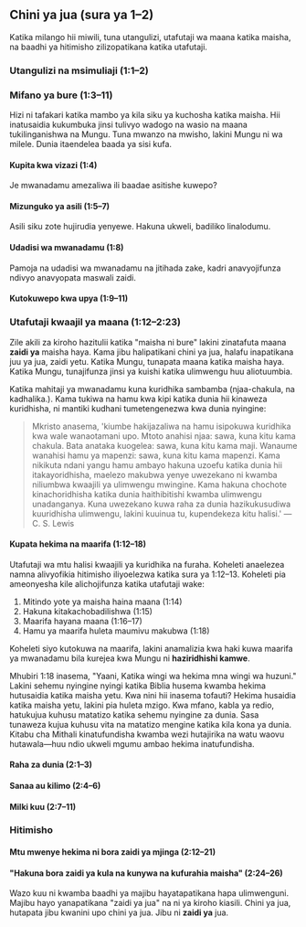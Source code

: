 ## Chini ya jua (sura ya 1–2)

Katika milango hii miwili, tuna utangulizi, utafutaji wa maana katika maisha, na baadhi ya hitimisho zilizopatikana katika utafutaji.

### Utangulizi na msimuliaji (1:1–2)

### Mifano ya bure (1:3–11)

Hizi ni tafakari katika mambo ya kila siku ya kuchosha katika maisha. Hii inatusaidia kukumbuka jinsi tulivyo wadogo na wasio na maana tukilinganishwa na Mungu. Tuna mwanzo na mwisho, lakini Mungu ni wa milele. Dunia itaendelea baada ya sisi kufa.

#### Kupita kwa vizazi (1:4)

Je mwanadamu amezaliwa ili baadae asitishe kuwepo?

#### Mizunguko ya asili (1:5–7)

Asili siku zote hujirudia yenyewe. Hakuna ukweli, badiliko linalodumu.

#### Udadisi wa mwanadamu (1:8)

Pamoja na udadisi wa mwanadamu na jitihada zake, kadri anavyojifunza ndivyo anavyopata maswali zaidi.

#### Kutokuwepo kwa upya (1:9–11)

### Utafutaji kwaajil ya maana (1:12–2:23)

Zile akili za kiroho hazitulii katika "maisha ni bure" lakini zinatafuta maana **zaidi ya** maisha haya. Kama jibu halipatikani chini ya jua, halafu inapatikana juu ya jua, zaidi yetu. Katika Mungu, tunapata maana katika maisha haya. Katika Mungu, tunajifunza jinsi ya kuishi katika ulimwengu huu aliotuumbia.

Katika mahitaji ya mwanadamu kuna kuridhika sambamba (njaa-chakula, na kadhalika.). Kama tukiwa na hamu kwa kipi katika dunia hii kinaweza kuridhisha, ni mantiki kudhani tumetengenezwa kwa dunia nyingine:

> Mkristo anasema, 'kiumbe hakijazaliwa na hamu isipokuwa kuridhika kwa wale wanaotamani upo. Mtoto anahisi njaa: sawa, kuna kitu kama chakula. Bata anataka kuogelea: sawa, kuna kitu kama maji. Wanaume wanahisi hamu ya mapenzi: sawa, kuna kitu kama mapenzi. Kama nikikuta ndani yangu hamu ambayo hakuna uzoefu katika dunia hii itakayoridhisha, maelezo makubwa yenye uwezekano ni kwamba niliumbwa kwaajili ya ulimwengu mwingine. Kama hakuna chochote kinachoridhisha katika dunia haithibitishi kwamba ulimwengu unadanganya. Kuna uwezekano kuwa raha za dunia hazikukusudiwa kuuridhisha ulimwengu, lakini kuuinua tu, kupendekeza kitu halisi.' 
>—C. S. Lewis

#### Kupata hekima na maarifa (1:12–18)

Utafutaji wa mtu halisi kwaajili ya kuridhika na furaha. Koheleti anaelezea namna alivyofikia hitimisho iliyoelezwa katika sura ya 1:12–13. Koheleti pia ameonyesha kile alichojifunza katika utafutaji wake:

1. Mitindo yote ya maisha haina maana (1:14)
2. Hakuna kitakachobadilishwa (1:15)
3. Maarifa hayana maana (1:16–17)
4. Hamu ya maarifa huleta maumivu makubwa (1:18) 

Koheleti siyo kutokuwa na maarifa, lakini anamalizia kwa haki kuwa maarifa ya mwanadamu bila kurejea kwa Mungu ni **haziridhishi kamwe**.

Mhubiri 1:18 inasema, "Yaani, Katika wingi wa hekima mna wingi wa huzuni." Lakini sehemu nyingine nyingi katika Biblia husema kwamba hekima hutusaidia katika maisha yetu. Kwa nini hii inasema tofauti? Hekima husaidia katika maisha yetu, lakini pia huleta mzigo. Kwa mfano, kabla ya redio, hatukujua kuhusu matatizo katika sehemu nyingine za dunia. Sasa tunaweza kujua kuhusu vita na matatizo mengine katika kila kona ya dunia. Kitabu cha Mithali kinatufundisha kwamba wezi hutajirika na watu waovu hutawala&mdash;huu ndio ukweli mgumu ambao hekima inatufundisha.

#### Raha za dunia (2:1–3)

#### Sanaa au kilimo (2:4–6)

#### Milki kuu (2:7–11)

### Hitimisho

#### Mtu mwenye hekima ni bora zaidi ya mjinga (2:12–21)

#### "Hakuna bora zaidi ya kula na kunywa na kufurahia maisha" (2:24–26)

Wazo kuu ni kwamba baadhi ya majibu hayatapatikana hapa ulimwenguni. Majibu hayo yanapatikana "zaidi ya jua" na ni ya kiroho kiasili. Chini ya jua, hutapata jibu kwanini upo chini ya jua. Jibu ni **zaidi ya** jua.

